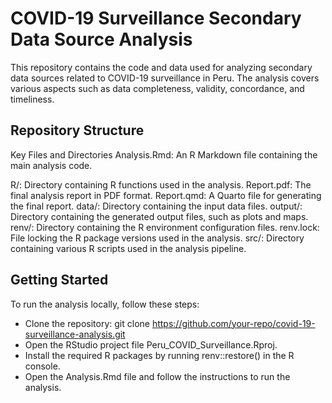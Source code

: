 # COVID-19 Surveillance Secondary Data Source Analysis

This repository contains the code and data used for analyzing secondary data sources related to COVID-19 surveillance in Peru. The analysis covers various aspects such as data completeness, validity, concordance, and timeliness.

## Repository Structure


Key Files and Directories
Analysis.Rmd: An R Markdown file containing the main analysis code.

R/: Directory containing R functions used in the analysis.
Report.pdf: The final analysis report in PDF format.
Report.qmd: A Quarto file for generating the final report.
data/: Directory containing the input data files.
output/: Directory containing the generated output files, such as plots and maps.
renv/: Directory containing the R environment configuration files.
renv.lock: File locking the R package versions used in the analysis.
src/: Directory containing various R scripts used in the analysis pipeline.

## Getting Started
To run the analysis locally, follow these steps:

- Clone the repository: git clone https://github.com/your-repo/covid-19-surveillance-analysis.git
- Open the RStudio project file Peru_COVID_Surveillance.Rproj.
- Install the required R packages by running renv::restore() in the R console.
- Open the Analysis.Rmd file and follow the instructions to run the analysis.
